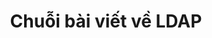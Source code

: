 ---
title: Chuỗi bài viết về LDAP
description: Chuỗi bài viết về LDAP và tích hợp LDAP với các phần mềm nguồn mở khác.
---